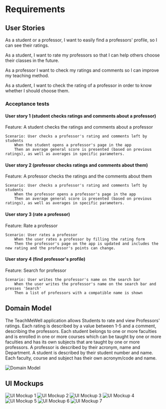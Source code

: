 # Requirements

## User Stories

As a student or a professor, I want to easily find a professors' profile, so I can see their ratings.

As a student, I want to rate my professors so that I can help others choose their classes in the future.

As a professor I want to check my ratings and comments so I can improve my teaching method.

As a student, I want to check the rating of a professor in order to know whether I should choose them.


### Acceptance tests

#### User story 1 (student checks ratings and comments about a professor)

Feature: A student checks the ratings and comments about a professor

    Scenario: User checks a professor's rating and comments left by students
        When the student opens a professor's page in the app
        Then an average general score is presented (based on previous ratings), as well as averages in specific parameters.

#### User story 2 (professor checks ratings and comments about them)

Feature: A professor checks the ratings and the comments about them

    Scenario: User checks a professor's rating and comments left by students
        When the professor opens a professor's page in the app
        Then an average general score is presented (based on previous ratings), as well as averages in specific parameters.

#### User story 3 (rate a professor)

Feature: Rate a professor

    Scenario: User rates a professor
        When the user rates a professor by filling the rating form
        Then the professor's page on the app is updated and includes the new rating and the professor's points can change.


#### User story 4 (find professor's profile)

Feature: Search for professor

    Scenario: User writes the professor's name on the search bar
        When the user writes the professor's name on the search bar and presses 'Search'
        Then a list of professors with a compatible name is shown

## Domain Model

The TeachMeWell application allows Students to rate and view Professors' ratings. Each rating is described by a value between 1-5 and a comment,
describing the professors. Each student belongs to one or more faculties and is enrolled in one or more courses which can be taught by one or more 
faculties and has its own subjects that are taught by one or more professors. A professor is described by their acronym, name and Department. 
A student is described by their student number and name. Each faculty, course and subject has their own acronym/code and name.

![Domain Model](../images/Domain%20Model.png)

## UI Mockups

![UI Mockup 1](../images/Mockup%201.png)
![UI Mockup 2](../images/Mockup%202.png)
![UI Mockup 3](../images/Mockup%203.png)
![UI Mockup 4](../images/Mockup%204.png)
![UI Mockup 5](../images/Mockup%205.png)
![UI Mockup 6](../images/Mockup%206.png)
![UI Mockup 7](../images/Mockup%207.png)
